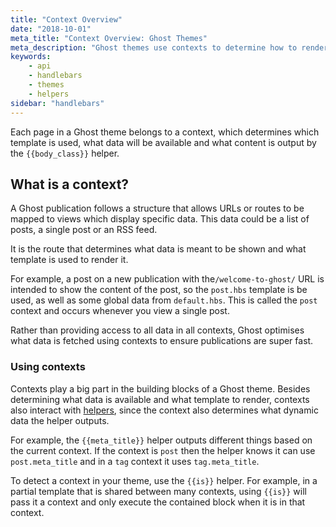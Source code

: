 ```yaml
---
title: "Context Overview"
date: "2018-10-01"
meta_title: "Context Overview: Ghost Themes"
meta_description: "Ghost themes use contexts to determine how to render pages on a publication. Learn more about contexts and building custom theme!"
keywords:
    - api
    - handlebars
    - themes
    - helpers
sidebar: "handlebars"
---
```


Each page in a Ghost theme belongs to a context, which determines which template is used, what data will be available and what content is output by the `{{body_class}}` helper.

## What is a context?

A Ghost publication follows a structure that allows URLs or routes to be mapped to views which display specific data. This data could be a list of posts, a single post or an RSS feed.

It is the route that determines what data is meant to be shown and what template is used to render it.

For example, a post on a new publication with the`/welcome-to-ghost/` URL is intended to show the content of the post, so the `post.hbs` template is be used, as well as some global data from `default.hbs`. This is called the `post` context and occurs whenever you view a single post.

Rather than providing access to all data in all contexts, Ghost optimises what data is fetched using contexts to ensure publications are super fast.

### Using contexts
Contexts play a big part in the building blocks of a Ghost theme.
Besides determining what data is available and what template to render, contexts also interact with [helpers](/api/handlebars-themes/helpers/), since the context also determines what dynamic data the helper outputs.

For example, the `{{meta_title}}` helper outputs different things based on the current context. If the context is `post` then the helper knows it can use `post.meta_title` and in a `tag` context it uses `tag.meta_title`.

To detect a context in your theme, use the `{{is}}` helper. For example, in a partial template that is shared between many contexts, using `{{is}}` will pass it a context and only execute the contained block when it is in that context.
